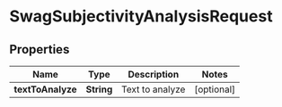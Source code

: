 
# SwagSubjectivityAnalysisRequest

## Properties
Name | Type | Description | Notes
------------ | ------------- | ------------- | -------------
**textToAnalyze** | **String** | Text to analyze |  [optional]



